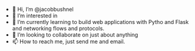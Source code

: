 - 👋 Hi, I’m @jacobbushnel
- 👀 I’m interested in 
- 🌱 I’m currently learning to build web applications with Pytho and Flask and networking flows and protocols.
- 💞️ I’m looking to collaborate on just about anything
- 📫 How to reach me, just send me and email.

<!---
jacobbushnel/jacobbushnel is a ✨ special ✨ repository because its `README.md` (this file) appears on your GitHub profile.
You can click the Preview link to take a look at your changes.
--->
